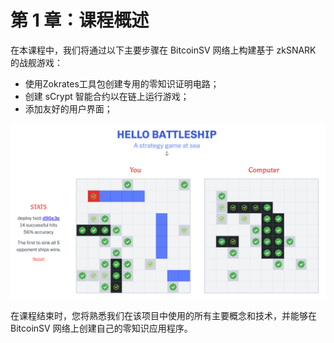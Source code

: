 # 第 1 章：课程概述


在本课程中，我们将通过以下主要步骤在 BitcoinSV 网络上构建基于 zkSNARK 的战舰游戏：


* 使用Zokrates工具包创建专用的零知识证明电路；
* 创建 sCrypt 智能合约以在链上运行游戏；
* 添加友好的用户界面；

<img src="https://github.com/sCrypt-Inc/image-hosting/blob/master/learn-scrypt-courses/course-02/01.png?raw=true" width="600">


在课程结束时，您将熟悉我们在该项目中使用的所有主要概念和技术，并能够在 BitcoinSV 网络上创建自己的零知识应用程序。